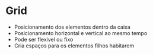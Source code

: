 # Grid

* Posicionamento dos elementos dentro da caixa
* Posicionamento horizontal e vertical ao mesmo tempo
* Pode ser flexível ou fixo
* Cria espaços para os elementos filhos habitarem